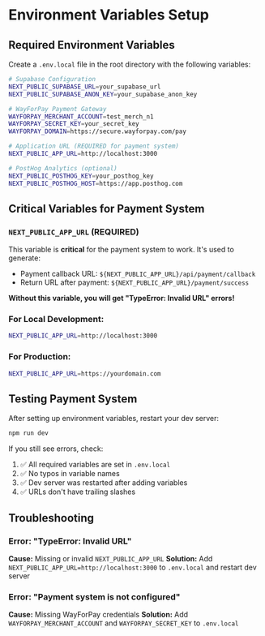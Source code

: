 # Environment Variables Setup

## Required Environment Variables

Create a `.env.local` file in the root directory with the following variables:

```bash
# Supabase Configuration
NEXT_PUBLIC_SUPABASE_URL=your_supabase_url
NEXT_PUBLIC_SUPABASE_ANON_KEY=your_supabase_anon_key

# WayForPay Payment Gateway
WAYFORPAY_MERCHANT_ACCOUNT=test_merch_n1
WAYFORPAY_SECRET_KEY=your_secret_key
WAYFORPAY_DOMAIN=https://secure.wayforpay.com/pay

# Application URL (REQUIRED for payment system)
NEXT_PUBLIC_APP_URL=http://localhost:3000

# PostHog Analytics (optional)
NEXT_PUBLIC_POSTHOG_KEY=your_posthog_key
NEXT_PUBLIC_POSTHOG_HOST=https://app.posthog.com
```

## Critical Variables for Payment System

### `NEXT_PUBLIC_APP_URL` (REQUIRED)
This variable is **critical** for the payment system to work. It's used to generate:
- Payment callback URL: `${NEXT_PUBLIC_APP_URL}/api/payment/callback`
- Return URL after payment: `${NEXT_PUBLIC_APP_URL}/payment/success`

**Without this variable, you will get "TypeError: Invalid URL" errors!**

### For Local Development:
```bash
NEXT_PUBLIC_APP_URL=http://localhost:3000
```

### For Production:
```bash
NEXT_PUBLIC_APP_URL=https://yourdomain.com
```

## Testing Payment System

After setting up environment variables, restart your dev server:

```bash
npm run dev
```

If you still see errors, check:
1. ✅ All required variables are set in `.env.local`
2. ✅ No typos in variable names
3. ✅ Dev server was restarted after adding variables
4. ✅ URLs don't have trailing slashes

## Troubleshooting

### Error: "TypeError: Invalid URL"
**Cause:** Missing or invalid `NEXT_PUBLIC_APP_URL`
**Solution:** Add `NEXT_PUBLIC_APP_URL=http://localhost:3000` to `.env.local` and restart dev server

### Error: "Payment system is not configured"
**Cause:** Missing WayForPay credentials
**Solution:** Add `WAYFORPAY_MERCHANT_ACCOUNT` and `WAYFORPAY_SECRET_KEY` to `.env.local`

